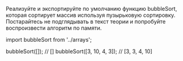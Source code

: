 Реализуйте и экспортируйте по умолчанию функцию bubbleSort, 
которая сортирует массив используя пузырьковую сортировку.
Постарайтесь не подглядывать в текст теории и 
попробуйте воспроизвести алгоритм по памяти.

import bubbleSort from '../arrays';

bubbleSort([]); // []
bubbleSort([3, 10, 4, 3]); // [3, 3, 4, 10]